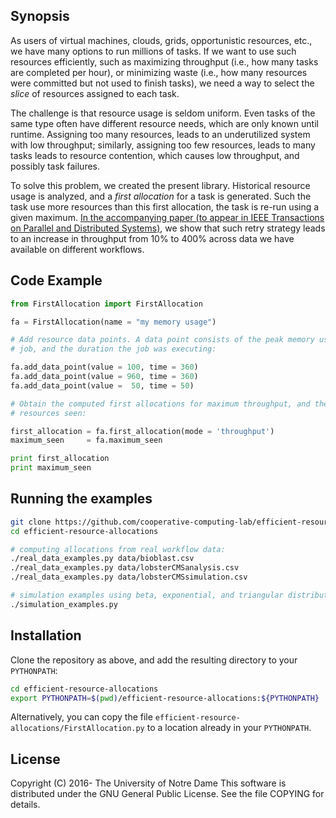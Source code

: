 ## Synopsis

As users of virtual machines, clouds, grids, opportunistic resources, etc., we
have many options to run millions of tasks. If we want to use such resources
efficiently, such as maximizing throughput (i.e., how many tasks are completed
per hour), or minimizing waste (i.e., how many resources were committed but not
used to finish tasks),  we need a way to select the *slice* of resources
assigned to each task. 

The challenge is that resource usage is seldom uniform. Even tasks of the same
type often have different resource needs, which are only known until runtime.
Assigning too many resources, leads to an underutilized system with low
throughput; similarly, assigning too few resources, leads to many tasks leads
to resource contention, which causes low throughput, and possibly task
failures. 

To solve this problem, we created the present library. Historical resource
usage is analyzed, and a *first allocation* for a task is generated. Such the
task use more resources than this first allocation, the task is re-run using a
given maximum. [In the accompanying paper (to appear in IEEE Transactions on Parallel and Distributed Systems)](http://ccl.cse.nd.edu/research/papers/Tovar-job-sizing-TPDS2017.pdf), we
show that such retry strategy leads to an increase in throughput from 10% to
400% across data we have available on different workflows.

## Code Example

```python
from FirstAllocation import FirstAllocation

fa = FirstAllocation(name = "my memory usage")

# Add resource data points. A data point consists of the peak memory usage of a
# job, and the duration the job was executing:

fa.add_data_point(value = 100, time = 360)
fa.add_data_point(value = 960, time = 360)
fa.add_data_point(value =  50, time = 50)

# Obtain the computed first allocations for maximum throughput, and the maximum
# resources seen:

first_allocation = fa.first_allocation(mode = 'throughput')
maximum_seen     = fa.maximum_seen

print first_allocation
print maximum_seen
```


## Running the examples

```sh
git clone https://github.com/cooperative-computing-lab/efficient-resource-allocations.git
cd efficient-resource-allocations

# computing allocations from real workflow data:
./real_data_examples.py data/bioblast.csv
./real_data_examples.py data/lobsterCMSanalysis.csv
./real_data_examples.py data/lobsterCMSsimulation.csv

# simulation examples using beta, exponential, and triangular distributions:
./simulation_examples.py
```


## Installation

Clone the repository as above, and add the resulting directory to your `PYTHONPATH`:

```sh
cd efficient-resource-allocations
export PYTHONPATH=$(pwd)/efficient-resource-allocations:${PYTHONPATH}
```

Alternatively, you can copy the file
`efficient-resource-allocations/FirstAllocation.py` to a location already in
your `PYTHONPATH`.


## License

Copyright (C) 2016- The University of Notre Dame This software is distributed
under the GNU General Public License.  See the file COPYING for details.

